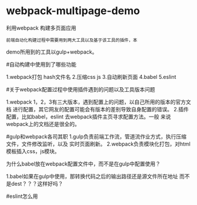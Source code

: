 ﻿# webpack-multipage-demo
利用webpack 构建多页面应用

    前端自动化构建过程中需要用到两大工具以及基于该工具的插件，本
demo所用到的工具以gulp+webpack。


#自动构建中使用到了哪些功能

1.webpack打包 hash文件名
2.压缩css js
3.自动刷新页面
4.babel
5.eslint


#关于webpack配置过程中使用插件遇到的问题以及工具版本问题

1.webpack 1，2，3有三大版本，遇到配置上的问题，以自己所用的版本的官方文档
进行配置，其它网友的配置可能会有版本的差别导致自身配置的错误。
2.插件配置，比如babel，eslint 去webpack插件主页寻求配置方法。一般
来说webpack上的文档还是很全的。


#gulp和webpack各司其职
1.gulp负责前端工作流，管道流作业方式，执行压缩文件，文件修改监听，以及
实时页面刷新。
2.webpack负责模块化打包，对html模板插入css，js模块。

为什么babel放在webpack配置文件中，而不是在gulp中配置使用？

1.babel如果在gulp中使用，那转换代码之后的输出路径还是源文件所在地址
而不是dest？？？这样好吗？

#eslint怎么用